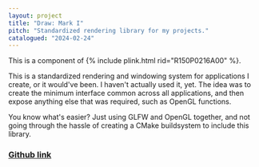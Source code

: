 ```yaml
---
layout: project
title: "Draw: Mark I"
pitch: "Standardized rendering library for my projects."
catalogued: "2024-02-24"
---
```


This is a component of {% include plink.html rid="R150P0216A00" %}.

This is a standardized rendering and windowing system for applications I create,
or it would've been. I haven't actually used it, yet. The idea was to create the
minimum interface common across all applications, and then expose anything else
that was required, such as OpenGL functions.

You know what's easier? Just using GLFW and OpenGL together, and not going
through the hassle of creating a CMake buildsystem to include this library.

### [Github link](https://github.com/rwilliaise/drawmki)

